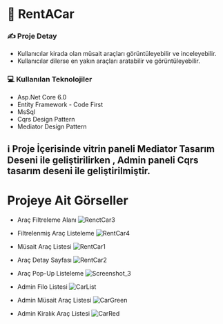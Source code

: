 # 🚗 RentACar 

### ✍️ Proje Detay
   * Kullanıcılar kirada olan müsait araçları görüntüleyebilir ve inceleyebilir.
   * Kullanıcılar dilerse en yakın araçları aratabilir ve görüntüleyebilir.
### 💻 Kullanılan Teknolojiler
    
   * Asp.Net Core 6.0 
   * Entity Framework - Code First
   * MsSql
   * Cqrs Design Pattern
   * Mediator Design Pattern

## ℹ️  Proje İçerisinde vitrin paneli Mediator Tasarım Deseni ile geliştirilirken , Admin paneli Cqrs tasarım deseni ile geliştirilmiştir.

#  Projeye Ait Görseller

* Araç Filtreleme Alanı
![RenctCar3](https://github.com/gozgirfaruk/RentACarProject/assets/125920944/13f2acde-a96e-4db1-b532-8358915fbb2a)


* Filtrelenmiş Araç Listeleme
![RentCar4](https://github.com/gozgirfaruk/RentACarProject/assets/125920944/2c98fbb5-37fb-4226-9ea8-2e67f26ad1ea)


* Müsait Araç Listesi
![RentCar1](https://github.com/gozgirfaruk/RentACarProject/assets/125920944/70dc677f-3c7b-4e24-9360-1cee166ea5c4)


* Araç Detay Sayfası
![RentCar2](https://github.com/gozgirfaruk/RentACarProject/assets/125920944/6f41b64f-315e-4b9e-bba2-0b40212547e1)

* Araç Pop-Up Listeleme
![Screenshot_3](https://github.com/gozgirfaruk/RentACarProject/assets/125920944/70098315-fe9f-4625-b0db-f891e8a40d82)


* Admin Filo Listesi
![CarList](https://github.com/gozgirfaruk/RentACarProject/assets/125920944/e167c9e8-af57-4332-b7cd-f8e75d2054e1)


* Admin Müsait Araç Listesi
![CarGreen](https://github.com/gozgirfaruk/RentACarProject/assets/125920944/ee79f8ba-b842-4ec4-ba6d-3cc882e48570)


* Admin Kiralık Araç Listesi
![CarRed](https://github.com/gozgirfaruk/RentACarProject/assets/125920944/d9a1559c-b7b4-4642-8acf-c8310c88356e)




